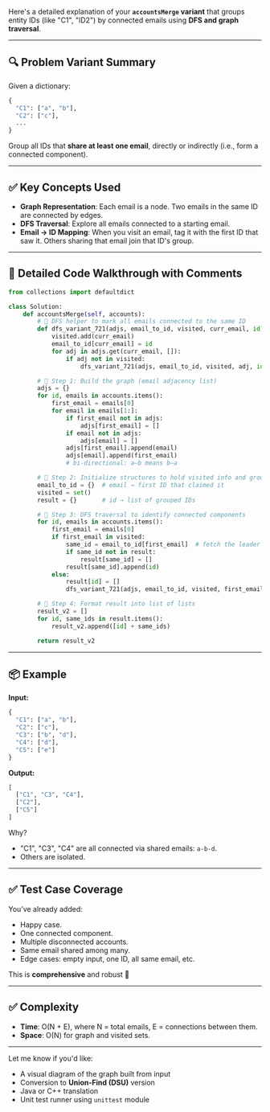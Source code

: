 Here's a detailed explanation of your **`accountsMerge` variant** that groups entity IDs (like "C1", "ID2") by connected emails using **DFS and graph traversal**.

---

## 🔍 Problem Variant Summary

Given a dictionary:

```python
{
  "C1": ["a", "b"],
  "C2": ["c"],
  ...
}
```

Group all IDs that **share at least one email**, directly or indirectly (i.e., form a connected component).

---

## ✅ Key Concepts Used

* **Graph Representation**: Each email is a node. Two emails in the same ID are connected by edges.
* **DFS Traversal**: Explore all emails connected to a starting email.
* **Email → ID Mapping**: When you visit an email, tag it with the first ID that saw it. Others sharing that email join that ID's group.

---

## 🧠 Detailed Code Walkthrough with Comments

```python
from collections import defaultdict

class Solution:
    def accountsMerge(self, accounts):
        # 🔹 DFS helper to mark all emails connected to the same ID
        def dfs_variant_721(adjs, email_to_id, visited, curr_email, id):
            visited.add(curr_email)
            email_to_id[curr_email] = id
            for adj in adjs.get(curr_email, []):
                if adj not in visited:
                    dfs_variant_721(adjs, email_to_id, visited, adj, id)

        # 🔹 Step 1: Build the graph (email adjacency list)
        adjs = {}
        for id, emails in accounts.items():
            first_email = emails[0]
            for email in emails[1:]:
                if first_email not in adjs:
                    adjs[first_email] = []
                if email not in adjs:
                    adjs[email] = []
                adjs[first_email].append(email)
                adjs[email].append(first_email)
                # bi-directional: a—b means b—a

        # 🔹 Step 2: Initialize structures to hold visited info and grouping
        email_to_id = {}  # email → first ID that claimed it
        visited = set()
        result = {}       # id → list of grouped IDs

        # 🔹 Step 3: DFS traversal to identify connected components
        for id, emails in accounts.items():
            first_email = emails[0]
            if first_email in visited:
                same_id = email_to_id[first_email]  # fetch the leader ID
                if same_id not in result:
                    result[same_id] = []
                result[same_id].append(id)
            else:
                result[id] = []
                dfs_variant_721(adjs, email_to_id, visited, first_email, id)

        # 🔹 Step 4: Format result into list of lists
        result_v2 = []
        for id, same_ids in result.items():
            result_v2.append([id] + same_ids)

        return result_v2
```

---

## 📦 Example

**Input:**

```python
{
  "C1": ["a", "b"],
  "C2": ["c"],
  "C3": ["b", "d"],
  "C4": ["d"],
  "C5": ["e"]
}
```

**Output:**

```python
[
  ["C1", "C3", "C4"],
  ["C2"],
  ["C5"]
]
```

Why?

* "C1", "C3", "C4" are all connected via shared emails: `a-b-d`.
* Others are isolated.

---

## ✅ Test Case Coverage

You’ve already added:

* Happy case.
* One connected component.
* Multiple disconnected accounts.
* Same email shared among many.
* Edge cases: empty input, one ID, all same email, etc.

This is **comprehensive** and robust 👏

---

## ✅ Complexity

* **Time**: O(N + E), where N = total emails, E = connections between them.
* **Space**: O(N) for graph and visited sets.

---

Let me know if you'd like:

* A visual diagram of the graph built from input
* Conversion to **Union-Find (DSU)** version
* Java or C++ translation
* Unit test runner using `unittest` module
